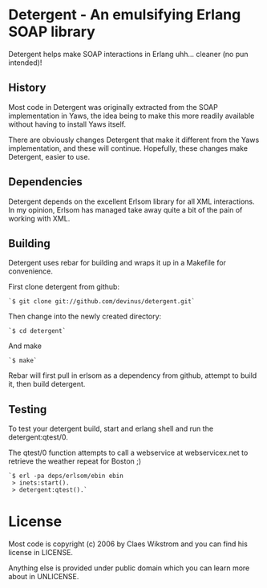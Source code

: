 Detergent - An emulsifying Erlang SOAP library
==============================================

Detergent helps make SOAP interactions in Erlang
uhh... cleaner (no pun intended)!

## History

Most code in Detergent was originally extracted from
the SOAP implementation in Yaws, the idea being
to make this more readily available without having
to install Yaws itself.

There are obviously changes  Detergent that make it
different from the Yaws implementation, and these will
continue. Hopefully, these changes make Detergent, easier
to use.

## Dependencies

Detergent depends on the excellent Erlsom library for all
XML interactions. In my opinion, Erlsom has managed take
away quite a bit of the pain of working with XML.

## Building

Detergent uses rebar for building and wraps it up in a Makefile
for convenience.

First clone detergent from github:

    `$ git clone git://github.com/devinus/detergent.git`

Then change into the newly created directory:

    `$ cd detergent`

And make

    `$ make`

Rebar will first pull in erlsom as a dependency from github,
attempt to build it, then build detergent. 

## Testing

To test your detergent build, start and erlang shell and run
the detergent:qtest/0.

The qtest/0 function attempts to call a webservice at webservicex.net to
retrieve the weather repeat for Boston ;)

    `$ erl -pa deps/erlsom/ebin ebin
     > inets:start().
     > detergent:qtest().`


License
=======

Most code is copyright (c) 2006 by Claes Wikstrom
and you can find his license in LICENSE.

Anything else is provided under public domain
which you can learn more about in UNLICENSE.



